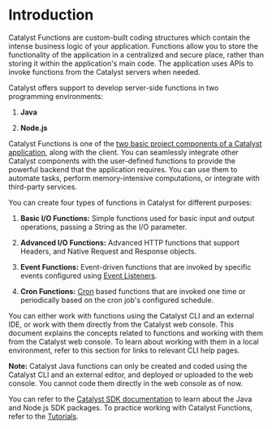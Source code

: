 #  Introduction<a name="Introduction"></a>

Catalyst Functions are custom-built coding structures which contain the intense business logic of your application. Functions allow you to store the functionality of the application in a centralized and secure place, rather than storing it within the application's main code. The application uses APIs to invoke functions from the Catalyst servers when needed.

Catalyst offers support to develop server-side functions in two programming environments:

1. **Java**

2. **Node.js**

Catalyst Functions is one of the [two basic project components of a Catalyst application](https://www.zoho.com/catalyst/help/project-directory-structure.html), along with the client. You can seamlessly integrate other Catalyst components with the user-defined functions to provide the powerful backend that the application requires. You can use them to automate tasks, perform memory-intensive computations, or integrate with third-party services.

You can create four types of functions in Catalyst for different purposes:

1. **Basic I/O Functions:** Simple functions used for basic input and output operations, passing a String as the I/O parameter\.

2. **Advanced I/O Functions:** Advanced HTTP functions that support Headers, and Native Request and Response objects\.

3. **Event Functions:** Event-driven functions that are invoked by specific events configured using [Event Listeners](https://www.zoho.com/catalyst/help/event-listeners.html)\.

4. **Cron Functions:** [Cron](https://www.zoho.com/catalyst/help/cron.html) based functions that are invoked one time or periodically based on the cron job's configured schedule\.

You can either work with functions using the Catalyst CLI and an external IDE, or work with them directly from the Catalyst web console. This document explains the concepts related to functions and working with them from the Catalyst web console. To learn about working with them in a local environment, refer to this section for links to relevant CLI help pages.

**Note:**
 Catalyst Java functions can only be created and coded using the Catalyst CLI and an external editor, and deployed or uploaded to the web console. You cannot code them directly in the web console as of now.


You can refer to the [Catalyst SDK documentation](https://www.zoho.com/catalyst/help/) to learn about the Java and Node.js SDK packages. To practice working with Catalyst Functions, refer to the [Tutorials](https://www.zoho.com/catalyst/help/tutorials/).
